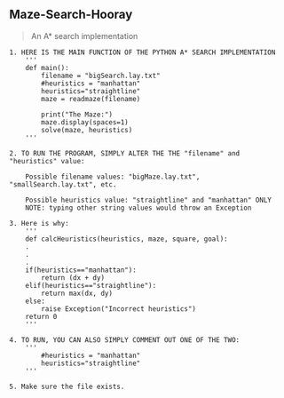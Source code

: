## Maze-Search-Hooray
> An A* search implementation

    1. HERE IS THE MAIN FUNCTION OF THE PYTHON A* SEARCH IMPLEMENTATION
        '''
        def main():
            filename = "bigSearch.lay.txt"
            #heuristics = "manhattan"
            heuristics="straightline"
            maze = readmaze(filename)

            print("The Maze:")
            maze.display(spaces=1)
            solve(maze, heuristics)
        '''

    2. TO RUN THE PROGRAM, SIMPLY ALTER THE THE "filename" and "heuristics" value:

        Possible filename values: "bigMaze.lay.txt", "smallSearch.lay.txt", etc.

        Possible heuristics value: "straightline" and "manhattan" ONLY
        NOTE: typing other string values would throw an Exception

    3. Here is why:
        '''
        def calcHeuristics(heuristics, maze, square, goal):
        .
        .
        .
        if(heuristics=="manhattan"):
            return (dx + dy)
        elif(heuristics=="straightline"):
            return max(dx, dy)
        else:
            raise Exception("Incorrect heuristics")
        return 0
        '''

    4. TO RUN, YOU CAN ALSO SIMPLY COMMENT OUT ONE OF THE TWO:
        '''
            #heuristics = "manhattan"
            heuristics="straightline"
        '''

    5. Make sure the file exists.
